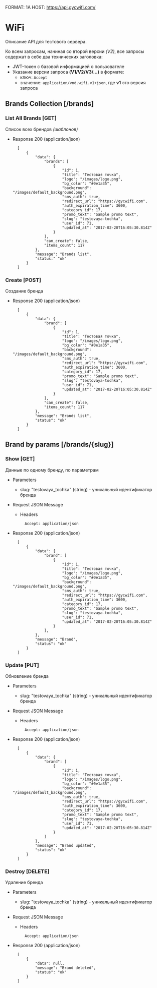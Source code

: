 FORMAT: 1A
HOST: https://api.gycwifi.com/

# WiFi

Описание API для тестового сервера.

Ко всем запросам, начиная со второй версии *(V2)*, все запросы содержат в себе два технических заголовка:
* JWT-токен с базовой информацией о пользователе
* Указание версии запроса **(V1/V2/V3/...)** в формате:
    * ключ: ```Accept```
    * значение: ```application/vnd.wifi.v1+json```, где **v1** это версия запроса

## Brands Collection [/brands]

### List All Brands [GET]

Список всех брендов *(шаблонов)*

+ Response 200 (application/json)

        [
            {
                "data": {
                    "brands": [
                        {
                            "id": 1,
                            "title": "Тестовая точка",
                            "logo": "/images/logo.png",
                            "bg_color": "#0e1a35",
                            "background": "/images/default_background.png",
                            "sms_auth": true,
                            "redirect_url": "https://gycwifi.com",
                            "auth_expiration_time": 3600,
                            "category_id": 17,
                            "promo_text": "Sample promo text",
                            "slug": "testovaya-tochka",
                            "user_id": 71,
                            "updated_at": "2017-02-20T16:05:30.814Z"
                        }
                    ],
                    "can_create": false,
                    "items_count": 117
                },
                "message": "Brands list",
                "status:" "ok"
            }
        ]

### Create [POST]

Создание бренда

+ Response 200 (application/json)

        [
            {
                "data": {
                    "brand": [
                        {
                            "id": 1,
                            "title": "Тестовая точка",
                            "logo": "/images/logo.png",
                            "bg_color": "#0e1a35",
                            "background": "/images/default_background.png",
                            "sms_auth": true,
                            "redirect_url": "https://gycwifi.com",
                            "auth_expiration_time": 3600,
                            "category_id": 17,
                            "promo_text": "Sample promo text",
                            "slug": "testovaya-tochka",
                            "user_id": 71,
                            "updated_at": "2017-02-20T16:05:30.814Z"
                        }
                    ],
                    "can_create": false,
                    "items_count": 117
                },
                "message": "Brands list",
                "status": "ok"
            }
        ]

## Brand by params [/brands/{slug}]

### Show [GET]

Данные по одному бренду, по параметрам

+ Parameters

    + slug: "testovaya_tochka" (string) - уникальный идентификатор бренда

+ Request JSON Message

    + Headers

            Accept: application/json

+ Response 200 (application/json)

        [
            {
                "data": {
                    "brand": [
                        {
                            "id": 1,
                            "title": "Тестовая точка",
                            "logo": "/images/logo.png",
                            "bg_color": "#0e1a35",
                            "background": "/images/default_background.png",
                            "sms_auth": true,
                            "redirect_url": "https://gycwifi.com",
                            "auth_expiration_time": 3600,
                            "category_id": 17,
                            "promo_text": "Sample promo text",
                            "slug": "testovaya-tochka",
                            "user_id": 71,
                            "updated_at": "2017-02-20T16:05:30.814Z"
                        }
                    ],
                },
                "message": "Brand",
                "status": "ok"
            }
        ]

### Update [PUT]

Обновление бренда

+ Parameters

    + slug: "testovaya_tochka" (string) - уникальный идентификатор бренда

+ Request JSON Message

    + Headers

            Accept: application/json

+ Response 200 (application/json)

        [
            {
                "data": {
                    "brand": [
                        {
                            "id": 1,
                            "title": "Тестовая точка",
                            "logo": "/images/logo.png",
                            "bg_color": "#0e1a35",
                            "background": "/images/default_background.png",
                            "sms_auth": true,
                            "redirect_url": "https://gycwifi.com",
                            "auth_expiration_time": 3600,
                            "category_id": 17,
                            "promo_text": "Sample promo text",
                            "slug": "testovaya-tochka",
                            "user_id": 71,
                            "updated_at": "2017-02-20T16:05:30.814Z"
                        }
                    ]
                },
                "message": "Brand updated",
                "status": "ok"
            }
        ]

### Destroy [DELETE]

Удаление бренда

+ Parameters

    + slug: "testovaya_tochka" (string) - уникальный идентификатор бренда

+ Request JSON Message

    + Headers

            Accept: application/json

+ Response 200 (application/json)

        [
            {
                "data": null,
                "message": "Brand deleted",
                "status": "ok"
            }
        ]
